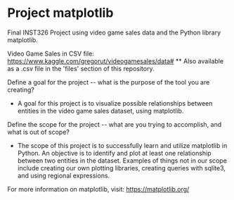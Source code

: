 # Project matplotlib
Final INST326 Project using video game sales data and the Python library matplotlib.

Video Game Sales in CSV file: https://www.kaggle.com/gregorut/videogamesales/data#
** Also available as a .csv file in the 'files' section of this repository.

Define a goal for the project -- what is the purpose of the tool you are creating?
- A goal for this project is to visualize possible relationships between entities in the video game sales dataset, using matplotlib.

Define the scope for the project -- what are you trying to accomplish, and what is out of scope?
- The scope of this project is to successfully learn and utilize matplotlib in Python. An objective is to identify and plot at least one relationship between two entities in the dataset. Examples of things not in our scope include creating our own plotting libraries, creating queries with sqlite3, and using regional expressions.

For more information on matplotlib, visit: https://matplotlib.org/
